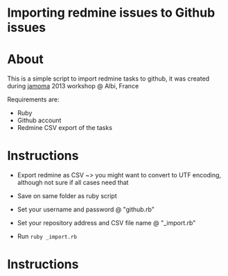 # Importing redmine issues to Github issues


# About

This is a simple script to import redmine tasks to github, it was created during [jamoma](http://www.jamoma.org) 2013 workshop @ Albi, France

Requirements are:

 - Ruby
 - Github account
 - Redmine CSV export of the tasks

 # Instructions

  - Export redmine as CSV
  	~> you might want to convert to UTF encoding, although not sure if all cases need that

  - Save on same folder as ruby script

  - Set your username and password @ "github.rb"

  - Set your repository address and CSV file name @ "_import.rb"

  - Run ```ruby _import.rb```

# Instructions